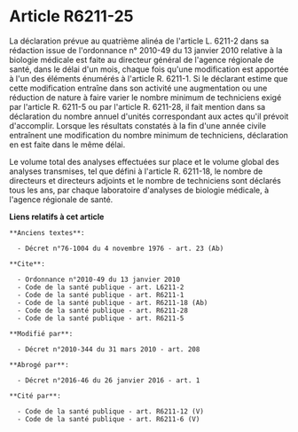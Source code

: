 # Article R6211-25

La déclaration prévue au quatrième alinéa de l'article L. 6211-2 dans sa rédaction issue de l'ordonnance n° 2010-49 du 13
janvier 2010 relative à la biologie médicale est faite au directeur général de l'agence régionale de santé, dans le délai
d'un mois, chaque fois qu'une modification est apportée à l'un des éléments énumérés à l'article R. 6211-1. Si le déclarant
estime que cette modification entraîne dans son activité une augmentation ou une réduction de nature à faire varier le nombre
minimum de techniciens exigé par l'article R. 6211-5 ou par l'article R. 6211-28, il fait mention dans sa déclaration du
nombre annuel d'unités correspondant aux actes qu'il prévoit d'accomplir. Lorsque les résultats constatés à la fin d'une
année civile entraînent une modification du nombre minimum de techniciens, déclaration en est faite dans le même délai. 

Le volume total des analyses effectuées sur place et le volume global des analyses transmises, tel que défini à l'article R.
6211-18, le nombre de directeurs et directeurs adjoints et le nombre de techniciens sont déclarés tous les ans, par chaque
laboratoire d'analyses de biologie médicale, à l'agence régionale de santé.

**Liens relatifs à cet article**

	**Anciens textes**:

	  - Décret n°76-1004 du 4 novembre 1976 - art. 23 (Ab)

	**Cite**:

	  - Ordonnance n°2010-49 du 13 janvier 2010
	  - Code de la santé publique - art. L6211-2
	  - Code de la santé publique - art. R6211-1
	  - Code de la santé publique - art. R6211-18 (Ab)
	  - Code de la santé publique - art. R6211-28
	  - Code de la santé publique - art. R6211-5

	**Modifié par**:

	  - Décret n°2010-344 du 31 mars 2010 - art. 208

	**Abrogé par**:

	  - Décret n°2016-46 du 26 janvier 2016 - art. 1

	**Cité par**:

	  - Code de la santé publique - art. R6211-12 (V)
	  - Code de la santé publique - art. R6211-6 (V)
